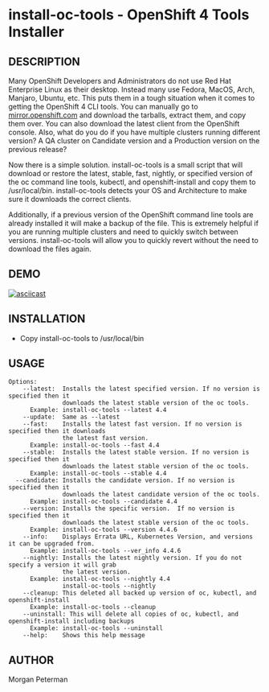 install-oc-tools - OpenShift 4 Tools Installer
===========================================

DESCRIPTION
------------

Many OpenShift Developers and Administrators do not use Red Hat Enterprise Linux as their desktop. Instead many use Fedora, MacOS, Arch, Manjaro, Ubuntu, etc. This puts them in a tough situation when it comes to getting the OpenShift 4 CLI tools. You can manually go to [mirror.openshift.com](https://mirror.openshift.com) and download the tarballs, extract them, and copy them over. You can also download the latest client from the OpenShift console. Also, what do you do if you have multiple clusters running different version? A QA cluster on Candidate version and a Production version on the previous release?

Now there is a simple solution. install-oc-tools is a small script that will download or restore the latest, stable, fast, nightly, or specified version of the oc command line tools, kubectl, and openshift-install and copy them to /usr/local/bin. install-oc-tools detects your OS and Architecture to make sure it downloads the correct clients.

Additionally, if a previous version of the OpenShift command line tools are already installed it will make a backup of the file. This is extremely helpful if you are running multiple clusters and need to quickly switch between versions. install-oc-tools will allow you to quickly revert without the need to download the files again.

DEMO
------------
[![asciicast](https://asciinema.org/a/C8PUe0CHY69u9V44jmzygmsVQ.svg)](https://asciinema.org/a/C8PUe0CHY69u9V44jmzygmsVQ)

INSTALLATION
------------
* Copy install-oc-tools to /usr/local/bin

USAGE
------------

~~~
Options:
    --latest:  Installs the latest specified version. If no version is specified then it
               downloads the latest stable version of the oc tools.
      Example: install-oc-tools --latest 4.4
    --update:  Same as --latest
    --fast:    Installs the latest fast version. If no version is specified then it downloads
               the latest fast version.
      Example: install-oc-tools --fast 4.4
    --stable:  Installs the latest stable version. If no version is specified then it
               downloads the latest stable version of the oc tools.
      Example: install-oc-tools --stable 4.4
  --candidate: Installs the candidate version. If no version is specified then it
               downloads the latest candidate version of the oc tools.
      Example: install-oc-tools --candidate 4.4
    --version: Installs the specific version.  If no version is specified then it
               downloads the latest stable version of the oc tools.
      Example: install-oc-tools --version 4.4.6
    --info:    Displays Errata URL, Kubernetes Version, and versions it can be upgraded from.
      Example: install-oc-tools --ver_info 4.4.6
    --nightly: Installs the latest nightly version. If you do not specify a version it will grab
               the latest version.
      Example: install-oc-tools --nightly 4.4
               install-oc-tools --nightly
    --cleanup: This deleted all backed up version of oc, kubectl, and openshift-install
      Example: install-oc-tools --cleanup
	--uninstall: This will delete all copies of oc, kubectl, and openshift-install including backups
      Example: install-oc-tools --uninstall
    --help:    Shows this help message
~~~

AUTHOR
------
Morgan Peterman
